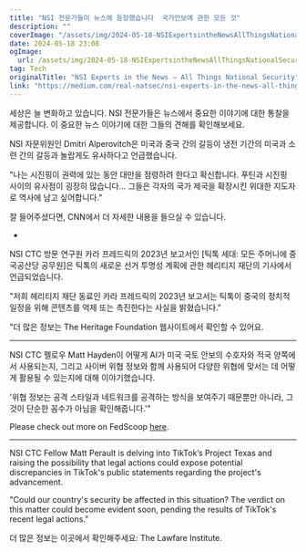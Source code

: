 ```yaml
---
title: "NSI 전문가들이 뉴스에 등장했습니다  국가안보에 관한 모든 것"
description: ""
coverImage: "/assets/img/2024-05-18-NSIExpertsintheNewsAllThingsNationalSecurity_0.png"
date: 2024-05-18 23:08
ogImage: 
  url: /assets/img/2024-05-18-NSIExpertsintheNewsAllThingsNationalSecurity_0.png
tag: Tech
originalTitle: "NSI Experts in the News — All Things National Security"
link: "https://medium.com/real-natsec/nsi-experts-in-the-news-all-things-national-security-524ac6196b5a"
---
```



세상은 늘 변화하고 있습니다. NSI 전문가들은 뉴스에서 중요한 이야기에 대한 통찰을 제공합니다. 이 중요한 뉴스 이야기에 대한 그들의 견해를 확인해보세요.

NSI 자문위원인 Dmitri Alperovitch은 미국과 중국 간의 갈등이 냉전 기간의 미국과 소련 간의 갈등과 놀랍게도 유사하다고 언급했습니다.

"나는 시진핑이 권력에 있는 동안 대만을 점령하려 한다고 확신합니다. 푸틴과 시진핑 사이의 유사점이 굉장히 많습니다... 그들은 각자의 국가 제국을 확장시킨 위대한 지도자로 역사에 남고 싶어합니다."

<div class="content-ad"></div>

잘 들어주셨다면, CNN에서 더 자세한 내용을 들으실 수 있습니다.

-

NSI CTC 방문 연구원 카라 프레드릭의 2023년 보고서인 [틱톡 세대: 모든 주머니에 중국공산당 공무원]은 틱톡의 새로운 선거 투명성 계획에 관한 헤리티지 재단의 기사에서 언급되었습니다.

"저희 헤리티지 재단 동료인 카라 프레드릭의 2023년 보고서는 틱톡이 중국의 정치적 일정을 위해 콘텐츠를 억제 또는 촉진한다는 사실을 밝혔습니다."

<div class="content-ad"></div>

"더 많은 정보는 The Heritage Foundation 웹사이트에서 확인할 수 있어요.

---

NSI CTC 펠로우 Matt Hayden이 어떻게 AI가 미국 국토 안보의 수호자와 적국 양쪽에서 사용되는지, 그리고 사이버 위협 정보와 함께 사용되어 다양한 위협에 맞서는 데 어떻게 활용될 수 있는지에 대해 이야기했습니다.

'위협 정보는 공격 스타일과 네트워크를 공격하는 방식을 보여주기 때문뿐만 아니라, 그것이 단순한 꼼수가 아님을 확인해줍니다.'"

<div class="content-ad"></div>

Please check out more on FedScoop [here](https://www.fedscoop.com/).

---

NSI CTC Fellow Matt Perault is delving into TikTok’s Project Texas and raising the possibility that legal actions could expose potential discrepancies in TikTok's public statements regarding the project's advancement.

"Could our country's security be affected in this situation? The verdict on this matter could become evident soon, pending the results of TikTok's recent legal actions."

<div class="content-ad"></div>

더 많은 정보는 이곳에서 확인해주세요: The Lawfare Institute.